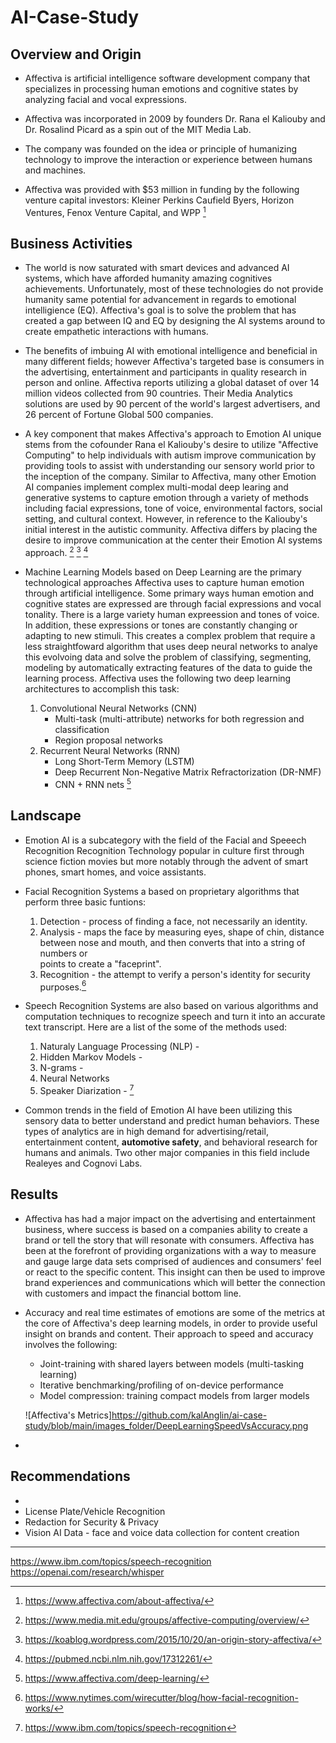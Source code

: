 # AI-Case-Study

## Overview and Origin

* Affectiva is artificial intelligence software development company that specializes in processing human emotions and cognitive states by analyzing facial and vocal expressions.
  
* Affectiva was incorporated in 2009 by founders Dr. Rana el Kaliouby and Dr. Rosalind Picard as a spin out of the MIT Media Lab.

* The company was founded on the idea or principle of humanizing technology to improve the interaction or experience between humans and machines. 

* Affectiva was provided with $53 million in funding by the following venture capital investors: Kleiner Perkins Caufield Byers, Horizon Ventures, Fenox Venture Capital, and WPP [^1]

## Business Activities

* The world is now saturated with smart devices and advanced AI systems, which have afforded humanity amazing cognitives achievements. Unfortunately, most of these technologies do not provide humanity same potential for advancement in regards to emotional intelligience (EQ). Affectiva's goal is to solve the problem that has created a gap between IQ and EQ by designing the AI systems around to create empathetic interactions with humans.

* The benefits of imbuing AI with emotional intelligence and beneficial in many different fields; however Affectiva's targeted base is consumers in the advertising, entertainment and participants in quality research in person and online. Affectiva reports utilizing a global dataset of over 14 million videos collected from 90 countries. Their Media Analytics solutions are used by 90 percent of the world's largest advertisers, and 26 percent of Fortune Global 500 companies.

* A key component that makes Affectiva's approach to Emotion AI unique stems from the cofounder Rana el Kaliouby's desire to utilize "Affective Computing" to help individuals with autism improve communication by providing tools to assist with understanding our sensory world prior to the inception of the company. Similar to Affectiva, many other Emotion AI companies implement complex multi-modal deep learing and generative systems to capture emotion through a variety of methods including facial expressions, tone of voice, environmental factors, social setting, and cultural context. However, in reference to the Kaliouby's initial interest in the autistic community. Affectiva differs by placing the desire to improve communication at the center their Emotion AI systems approach. [^2] [^3] [^4]

* Machine Learning Models based on Deep Learning are the primary technological approaches Affectiva uses to capture human emotion through artificial intelligence. Some primary ways human emotion and cognitive states are expressed are through facial expressions and vocal tonality. There is a large variety human expreession and tones of voice. In addition, these expressions or tones are constantly changing or adapting to new stimuli. This creates a complex problem that require a less straightfoward algorithm that uses deep neural networks to analye this evolvoing data and solve the problem of classifying, segmenting, modeling by automatically extracting features of the data to guide the learning process. Affectiva uses the following two deep learning architectures to accomplish this task:
  
  1. Convolutional Neural Networks (CNN)
     - Multi-task (multi-attribute) networks for both regression and classification
     - Region proposal networks
  2. Recurrent Neural Networks (RNN)
     - Long Short-Term Memory (LSTM)
     - Deep Recurrent Non-Negative Matrix Refractorization (DR-NMF)
     - CNN + RNN nets [^5]

## Landscape

* Emotion AI is a subcategory with the field of the Facial and Speeech Recognition Recognition Technology popular in culture first through science fiction movies but more notably through the advent of smart phones, smart homes, and voice assistants.

* Facial Recognition Systems a based on proprietary algorithms that perform three basic funtions:
  1. Detection - process of finding a face, not necessarily an identity.
  2. Analysis - maps the face by measuring eyes, shape of chin, distance between nose and mouth, and then converts that into a string of numbers or     
       points to create a "faceprint".
    3. Recognition - the attempt to verify a person's identity for security purposes.[^6]
 
* Speech Recognition Systems are also based on various algorithms and computation techniques to recognize speech and turn it into an accurate text transcript. Here are a list of the some of the methods used:
  1.  Naturaly Language Processing (NLP) - 
  2.  Hidden Markov Models -
  3.  N-grams -
  4.  Neural Networks
  5.  Speaker Diarization - [^7]
      
 * Common trends in the field of Emotion AI have been utilizing this sensory data to better understand and predict human behaviors. These types of analytics are in high demand for advertising/retail, entertainment content, **automotive safety**, and behavioral research for humans and animals. Two other major companies in this field include Realeyes and Cognovi Labs.

## Results

* Affectiva has had a major impact on the advertising and entertainment business, where success is based on a companies ability to create a brand or tell the story that will resonate with consumers. Affectiva has been at the forefront of providing organizations with a way to measure and gauge large data sets comprised of audiences and consumers' feel or react to the specific content. This insight can then be used to improve brand experiences and communications which will better the connection with customers and impact the financial bottom line.

* Accuracy and real time estimates of emotions are some of the metrics at the core of Affectiva's deep learning models, in order to provide useful insight on brands and content. Their approach to speed and accuracy involves the following:
  -  Joint-training with shared layers between models (multi-tasking learning)
  -  Iterative benchmarking/profiling of on-device performance
  -  Model compression: training compact models from larger models
 
  ![Affectiva's Metrics]https://github.com/kalAnglin/ai-case-study/blob/main/images_folder/DeepLearningSpeedVsAccuracy.png

* 
## Recommendations

 * 
 * License Plate/Vehicle Recognition
 * Redaction for Security & Privacy
 * Vision AI Data - face and voice data collection for content creation


___
[^1]: https://www.affectiva.com/about-affectiva/
[^2]: https://www.media.mit.edu/groups/affective-computing/overview/
[^3]: https://koablog.wordpress.com/2015/10/20/an-origin-story-affectiva/
[^4]: https://pubmed.ncbi.nlm.nih.gov/17312261/
[^5]: https://www.affectiva.com/deep-learning/
[^6]: https://www.nytimes.com/wirecutter/blog/how-facial-recognition-works/
[^7]: https://www.ibm.com/topics/speech-recognition
[^8]: https://www.ventureradar.com/keyword/Emotion%20AI

https://www.ibm.com/topics/speech-recognition
https://openai.com/research/whisper


